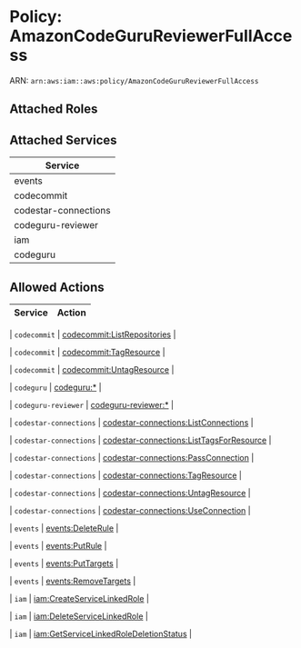 # Policy: AmazonCodeGuruReviewerFullAccess

ARN: `arn:aws:iam::aws:policy/AmazonCodeGuruReviewerFullAccess`

## Attached Roles

## Attached Services

| Service |
|---------|
| events |
| codecommit |
| codestar-connections |
| codeguru-reviewer |
| iam |
| codeguru |

## Allowed Actions

| Service | Action |
|:-------:|--------|

| `codecommit` | [codecommit:ListRepositories](../actions.md#codecommit:listrepositories) |

| `codecommit` | [codecommit:TagResource](../actions.md#codecommit:tagresource) |

| `codecommit` | [codecommit:UntagResource](../actions.md#codecommit:untagresource) |

| `codeguru` | [codeguru:*](../actions.md#codeguru:all) |

| `codeguru-reviewer` | [codeguru-reviewer:*](../actions.md#codeguru-reviewer:all) |

| `codestar-connections` | [codestar-connections:ListConnections](../actions.md#codestar-connections:listconnections) |

| `codestar-connections` | [codestar-connections:ListTagsForResource](../actions.md#codestar-connections:listtagsforresource) |

| `codestar-connections` | [codestar-connections:PassConnection](../actions.md#codestar-connections:passconnection) |

| `codestar-connections` | [codestar-connections:TagResource](../actions.md#codestar-connections:tagresource) |

| `codestar-connections` | [codestar-connections:UntagResource](../actions.md#codestar-connections:untagresource) |

| `codestar-connections` | [codestar-connections:UseConnection](../actions.md#codestar-connections:useconnection) |

| `events` | [events:DeleteRule](../actions.md#events:deleterule) |

| `events` | [events:PutRule](../actions.md#events:putrule) |

| `events` | [events:PutTargets](../actions.md#events:puttargets) |

| `events` | [events:RemoveTargets](../actions.md#events:removetargets) |

| `iam` | [iam:CreateServiceLinkedRole](../actions.md#iam:createservicelinkedrole) |

| `iam` | [iam:DeleteServiceLinkedRole](../actions.md#iam:deleteservicelinkedrole) |

| `iam` | [iam:GetServiceLinkedRoleDeletionStatus](../actions.md#iam:getservicelinkedroledeletionstatus) |
